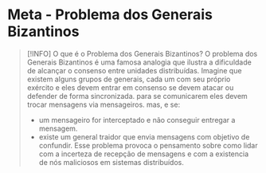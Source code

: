 # Meta - Problema dos Generais Bizantinos 

> [!INFO] O que é o Problema dos Generais Bizantinos? 
> O problema dos Generais Bizantinos é uma famosa analogia que ilustra a dificuldade de alcançar o consenso entre unidades distribuídas.
> Imagine que existem alguns grupos de generais, cada um com seu próprio exército e eles devem entrar em consenso se devem atacar ou defender de forma sincronizada. para se comunicarem eles devem trocar mensagens via mensageiros. mas, e se:
> - um mensageiro for interceptado e não conseguir entregar a mensagem.
> - existe um general traidor que envia mensagens com objetivo de confundir.
> Esse problema provoca o pensamento sobre como lidar com a incerteza de recepção de mensagens e com a existencia de nós maliciosos em sistemas distribuídos.



